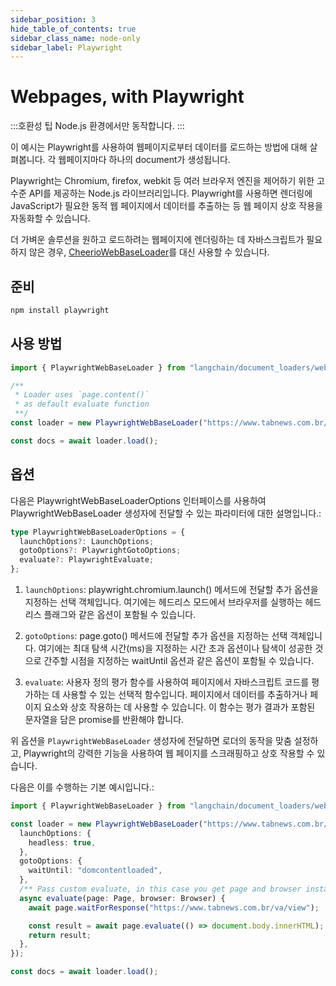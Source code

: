 ```yaml
---
sidebar_position: 3
hide_table_of_contents: true
sidebar_class_name: node-only
sidebar_label: Playwright
---
```


# Webpages, with Playwright

:::호환성 팁
Node.js 환경에서만 동작합니다.
:::

이 예시는 Playwright를 사용하여 웹페이지로부터 데이터를 로드하는 방법에 대해 살펴봅니다. 각 웹페이지마다 하나의 document가 생성됩니다.

Playwright는 Chromium, firefox, webkit 등 여러 브라우저 엔진을 제어하기 위한 고수준 API를 제공하는 Node.js 라이브러리입니다. Playwright를 사용하면 렌더링에 JavaScript가 필요한 동적 웹 페이지에서 데이터를 추출하는 등 웹 페이지 상호 작용을 자동화할 수 있습니다.

더 가벼운 솔루션을 원하고 로드하려는 웹페이지에 렌더링하는 데 자바스크립트가 필요하지 않은 경우, [CheerioWebBaseLoader](./web_cheerio.md)를 대신 사용할 수 있습니다.

## 준비

```bash npm2yarn
npm install playwright
```

## 사용 방법

```typescript
import { PlaywrightWebBaseLoader } from "langchain/document_loaders/web/playwright";

/**
 * Loader uses `page.content()`
 * as default evaluate function
 **/
const loader = new PlaywrightWebBaseLoader("https://www.tabnews.com.br/");

const docs = await loader.load();
```

## 옵션

다음은 PlaywrightWebBaseLoaderOptions 인터페이스를 사용하여 PlaywrightWebBaseLoader 생성자에 전달할 수 있는 파라미터에 대한 설명입니다.:

```typescript
type PlaywrightWebBaseLoaderOptions = {
  launchOptions?: LaunchOptions;
  gotoOptions?: PlaywrightGotoOptions;
  evaluate?: PlaywrightEvaluate;
};
```

1. `launchOptions`: playwright.chromium.launch() 메서드에 전달할 추가 옵션을 지정하는 선택 객체입니다. 여기에는 헤드리스 모드에서 브라우저를 실행하는 헤드리스 플래그와 같은 옵션이 포함될 수 있습니다.

2. `gotoOptions`: page.goto() 메서드에 전달할 추가 옵션을 지정하는 선택 객체입니다. 여기에는 최대 탐색 시간(ms)을 지정하는 시간 초과 옵션이나 탐색이 성공한 것으로 간주할 시점을 지정하는 waitUntil 옵션과 같은 옵션이 포함될 수 있습니다.

3. `evaluate`: 사용자 정의 평가 함수를 사용하여 페이지에서 자바스크립트 코드를 평가하는 데 사용할 수 있는 선택적 함수입니다. 페이지에서 데이터를 추출하거나 페이지 요소와 상호 작용하는 데 사용할 수 있습니다. 이 함수는 평가 결과가 포함된 문자열을 담은 promise를 반환해야 합니다.

위 옵션을 `PlaywrightWebBaseLoader` 생성자에 전달하면 로더의 동작을 맞춤 설정하고, Playwright의 강력한 기능을 사용하여 웹 페이지를 스크래핑하고 상호 작용할 수 있습니다.

다음은 이를 수행하는 기본 예시입니다.:

```typescript
import { PlaywrightWebBaseLoader } from "langchain/document_loaders/web/playwright";

const loader = new PlaywrightWebBaseLoader("https://www.tabnews.com.br/", {
  launchOptions: {
    headless: true,
  },
  gotoOptions: {
    waitUntil: "domcontentloaded",
  },
  /** Pass custom evaluate, in this case you get page and browser instances */
  async evaluate(page: Page, browser: Browser) {
    await page.waitForResponse("https://www.tabnews.com.br/va/view");

    const result = await page.evaluate(() => document.body.innerHTML);
    return result;
  },
});

const docs = await loader.load();
```
